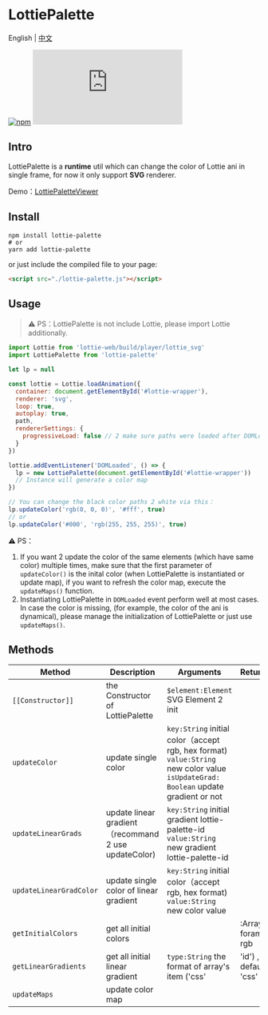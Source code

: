 # LottiePalette

English | [中文](./README.CN.md)

[![npm](https://img.shields.io/npm/v/lottie-palette)](https://www.npmjs.com/package/lottie-palette)
![GitHub file size in bytes](https://img.shields.io/github/size/Gwokhov/lottie-palette/dist/lottie-palette.js)

## Intro

LottiePalette is a **runtime** util which can change the color of Lottie ani in single frame, for now it only support **SVG** renderer.

Demo：[LottiePaletteViewer](https://gwokhov.github.io/lottie-palette-viewer/dist/)

## Install

```shell
npm install lottie-palette
# or
yarn add lottie-palette
```

or just include the compiled file to your page:

```html
<script src="./lottie-palette.js"></script>
```

## Usage

> ⚠️ PS：LottiePalette is not include Lottie, please import Lottie additionally.

```js
import Lottie from 'lottie-web/build/player/lottie_svg'
import LottiePalette from 'lottie-palette'

let lp = null

const lottie = Lottie.loadAnimation({
  container: document.getElementById('#lottie-wrapper'),
  renderer: 'svg',
  loop: true,
  autoplay: true,
  path,
  rendererSettings: {
    progressiveLoad: false // 2 make sure paths were loaded after DOMLoaded event
  }
})

lottie.addEventListener('DOMLoaded', () => {
  lp = new LottiePalette(document.getElementById('#lottie-wrapper'))
  // Instance will generate a color map
})

// You can change the black color paths 2 white via this：
lp.updateColor('rgb(0, 0, 0)', '#fff', true)
// or
lp.updateColor('#000', 'rgb(255, 255, 255)', true)
```

⚠️ PS：

1. If you want 2 update the color of the same elements (which have same color) multiple times, make sure that the first parameter of `updateColor()` is the inital color (when LottiePalette is instantiated or update map), if you want to refresh the color map, execute the `updateMaps()` function.
2. Instantiating LottiePalette in `DOMLoaded` event perform well at most cases. In case the color is missing, (for example, the color of the ani is dynamical), please manage the initialization of LottiePalette or just use `updateMaps()`.

## Methods

| Method                  | Description                                           | Arguments                                                                                                                          | Returns                     |
| ----------------------- | ----------------------------------------------------- | ---------------------------------------------------------------------------------------------------------------------------------- | --------------------------- |
| `[[Constructor]]`       | the Constructor of LottiePalette                      | `$element:Element` SVG Element 2 init                                                                                              |                             |
| `updateColor`           | update single color                                   | `key:String` initial color（accept rgb, hex format)  `value:String` new color value `isUpdateGrad: Boolean` update gradient or not |                             |
| `updateLinearGrads`     | update linear gradient（recommand 2 use updateColor)  | `key:String` initial gradient lottie-palette-id `value:String` new gradient lottie-palette-id                                      |                             |
| `updateLinearGradColor` | update single color of linear gradient                | `key:String` initial color（accept rgb, hex format)  `value:String` new color value                                                |                             |
| `getInitialColors`      | get all initial colors                                |                                                                                                                                    | :Array, foramt: rgb |
| `getLinearGradients`    | get all initial linear gradient                       | `type:String` the format of array's item ('css'                                                                                          | 'id') , default: 'css'         | :Array |
| `updateMaps`            | update color map                                      |                                                                                                                                    |                             |
